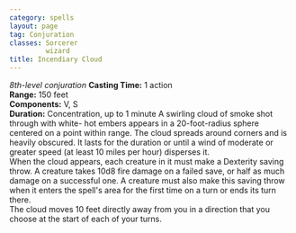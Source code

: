 ```yaml
---
category: spells
layout: page
tag: Conjuration
classes: Sorcerer
         wizard
title: Incendiary Cloud 
---
```

_8th-level conjuration_ 
**Casting Time:** 1 action    
**Range:** 150 feet    
**Components:** V, S    
**Duration:** Concentration, up to 1 minute 
A swirling cloud of smoke shot through with white- hot embers appears in a 20-foot-radius sphere centered on a point within range. The cloud spreads around corners and is heavily obscured. It lasts for the duration or until a wind of moderate or greater speed (at least 10 miles per hour) disperses it.    
When the cloud appears, each creature in it must make a Dexterity saving throw. A creature takes 10d8 fire damage on a failed save, or half as much damage on a successful one. A creature must also make this saving throw when it enters the spell's area for the first time on a turn or ends its turn there.    
The cloud moves 10 feet directly away from you in a direction that you choose at the start of each of your turns. 